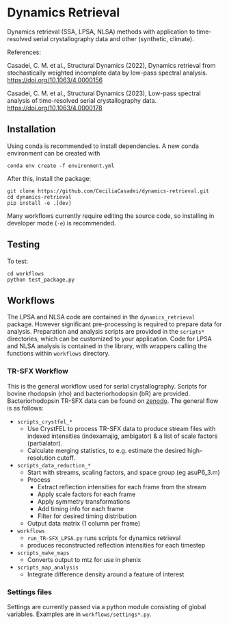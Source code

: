 # Dynamics Retrieval

Dynamics retrieval (SSA, LPSA, NLSA) methods with application to time-resolved serial crystallography data and other (synthetic, climate).

References:

Casadei, C. M. et al., Structural Dynamics (2022),
Dynamics retrieval from stochastically weighted incomplete data by low-pass spectral analysis.
https://doi.org/10.1063/4.0000156

Casadei, C. M. et al., Structural Dynamics (2023),
Low-pass spectral analysis of time-resolved serial crystallography data.
https://doi.org/10.1063/4.0000178

## Installation

Using conda is recommended to install dependencies. A new conda environment can
be created with

    conda env create -f environment.yml

After this, install the package:

    git clone https://github.com/CeciliaCasadei/dynamics-retrieval.git
    cd dynamics-retrieval
    pip install -e .[dev]

Many workflows currently require editing the source code, so installing in developer
mode (`-e`) is recommended.

## Testing

To test:

    cd workflows
    python test_package.py
    
## Workflows

The LPSA and NLSA code are contained in the `dynamics_retrieval` package.
However significant pre-processing is required to prepare data for analysis.
Preparation and analysis scripts are provided in the `scripts*` directories,
which can be customized to your application. Code for LPSA and NLSA analysis is
contained in the library, with wrappers calling the functions within
`workflows` directory.

### TR-SFX Workflow

This is the general workflow used for serial crystallography. Scripts for bovine
rhodopsin (rho) and bacteriorhodopsin (bR) are provided. Bacteriorhodopsin
TR-SFX data can be found on [zenodo](https://doi.org/10.5281/zenodo.7896581).
The general flow is as follows:

- `scripts_crystfel_*`
  - Use CrystFEL to process TR-SFX data to produce stream files 
    with indexed intensities (indexamajig, ambigator)
    & a list of scale factors (partialator).
  - Calculate merging statistics, 
    to e.g. estimate the desired high-resolution cutoff.
- `scripts_data_reduction_*`
  - Start with streams, scaling factors, and space group (eg asuP6_3.m)
  - Process
    - Extract reflection intensities for each frame from the stream
    - Apply scale factors for each frame
    - Apply symmetry transformations
    - Add timing info for each frame
    - Filter for desired timing distribution
  - Output data matrix (1 column per frame)
- `workflows`
  - `run_TR-SFX_LPSA.py` runs scripts for dynamics retrieval
  - produces reconstructed reflection intensities for each timestep
- `scripts_make_maps`
  - Converts output to mtz for use in phenix
- `scripts_map_analysis`
  - Integrate difference density around a feature of interest

### Settings files

Settings are currently passed via a python module consisting of global
variables. Examples are in `workflows/settings*.py`.
